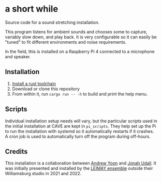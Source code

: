 # a short while

Source code for a sound stretching installation.

This program listens for ambient sounds and chooses some to capture, variably slow down, and play back. It is very configurable so it can easily be "tuned" to fit different environments and noise requirements.

In the field, this is installed on a Raspberry Pi 4 connected to a microphone and speaker.

## Installation

1. [Install a rust toolchain](https://rustup.rs/)
2. Download or clone this repository
3. From within it, run `cargo run -- -h` to build and print the help menu.

## Scripts

Individual installation setup needs will vary, but the particular scripts used in the initial installation at CAVE are kept in `pi_scripts`. They help set up the Pi to run the installation with systemd so it automatically restarts if it crashes. A cron job is used to automatically turn off the program during off-hours.

## Credits

This installation is a collaboration between [Andrew Yoon](https://andrewyoon.art) and [Jonah Udall](https://www.jonahudall.com/). It was initially presented and installed by the [LEIMAY ensemble](http://beta.leimay.org) outside their Williamsburg studio in 2021 and 2022.
